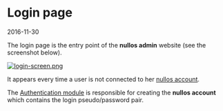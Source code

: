 Login page
===============
2016-11-30



The login page is the entry point of the **nullos admin** website (see the screenshot below).



[![login-screen.png](https://s19.postimg.org/ejxlzn8wz/login_screen.png)](https://postimg.org/image/t34r1221r/)


It appears every time a user is not connected to her [nullos account](https://github.com/lingtalfi/nullos-admin/tree/master/doc/official/nomenclature-and-general-concepts/nullos-account.md).
 
 
The [Authentication module](https://github.com/lingtalfi/nullos-admin/tree/master/doc/official/modules/authentication-module.md)
is responsible for creating the **nullos account** which contains the login pseudo/password pair.
 


